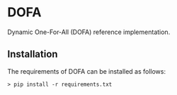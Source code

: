 # DOFA

Dynamic One-For-All (DOFA) reference implementation.

## Installation

The requirements of DOFA can be installed as follows:

```console
> pip install -r requirements.txt
```
